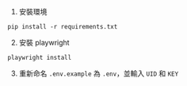 1. 安裝環境
```shell
pip install -r requirements.txt
```
2. 安裝 playwright
```shell
playwright install
```
3. 重新命名 `.env.example` 為 `.env`，並輸入 `UID` 和 `KEY`
